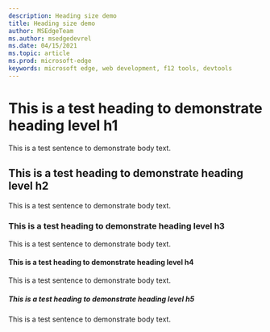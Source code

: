 ```yaml
---
description: Heading size demo
title: Heading size demo
author: MSEdgeTeam
ms.author: msedgedevrel
ms.date: 04/15/2021
ms.topic: article
ms.prod: microsoft-edge
keywords: microsoft edge, web development, f12 tools, devtools
---
```

# This is a test heading to demonstrate heading level h1  

This is a test sentence to demonstrate body text.

## This is a test heading to demonstrate heading level h2

This is a test sentence to demonstrate body text.
  
### This is a test heading to demonstrate heading level h3

This is a test sentence to demonstrate body text.

#### This is a test heading to demonstrate heading level h4

This is a test sentence to demonstrate body text.

##### This is a test heading to demonstrate heading level h5

This is a test sentence to demonstrate body text.
